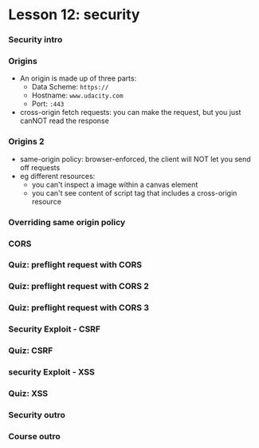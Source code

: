 # Lesson 12: security

### Security intro
### Origins
* An origin is made up of three parts:
  * Data Scheme: `https://`
  * Hostname: `www.udacity.com`
  * Port: `:443`
* cross-origin fetch requests: you can make the request, but you just canNOT read the response

### Origins 2
* same-origin policy: browser-enforced, the client will NOT let you send off requests
* eg different resources:
  * you can't inspect a image within a canvas element
  * you can't see content of script tag that includes a cross-origin resource

### Overriding same origin policy
### CORS
### Quiz: preflight request with CORS
### Quiz: preflight request with CORS 2
### Quiz: preflight request with CORS 3
### Security Exploit - CSRF
### Quiz: CSRF
### security Exploit - XSS
### Quiz: XSS
### Security outro
### Course outro
